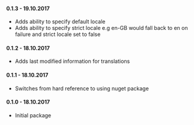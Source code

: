 #### 0.1.3 - 19.10.2017
* Adds ability to specify default locale
* Adds ability to specify strict locale e.g en-GB would fall back to en on failure and strict locale set to false

#### 0.1.2 - 18.10.2017
* Adds last modified information for translations

#### 0.1.1 - 18.10.2017
* Switches from hard reference to using nuget package

#### 0.1.0 - 18.10.2017
* Initial package
